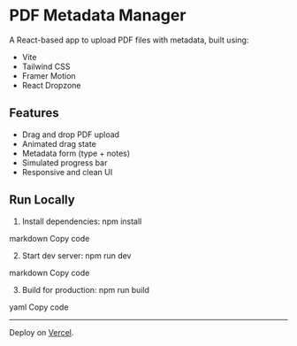 # PDF Metadata Manager

A React-based app to upload PDF files with metadata, built using:

- Vite
- Tailwind CSS
- Framer Motion
- React Dropzone

## Features

- Drag and drop PDF upload
- Animated drag state
- Metadata form (type + notes)
- Simulated progress bar
- Responsive and clean UI

## Run Locally

1. Install dependencies:
npm install

markdown
Copy code

2. Start dev server:
npm run dev

markdown
Copy code

3. Build for production:
npm run build

yaml
Copy code

---

Deploy on [Vercel](https://vercel.com).
